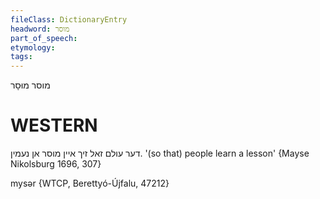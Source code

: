 ```yaml
---
fileClass: DictionaryEntry
headword: מוסר
part_of_speech: 
etymology: 
tags: 
---
```

מוסר
מוּסָר

WESTERN
========

דער עולם זאל זיך איין מוסר אן נעמין.
'(so that) people learn a lesson'
{Mayse Nikolsburg 1696, 307}

mysər {WTCP, Berettyó-Újfalu, 47212}
